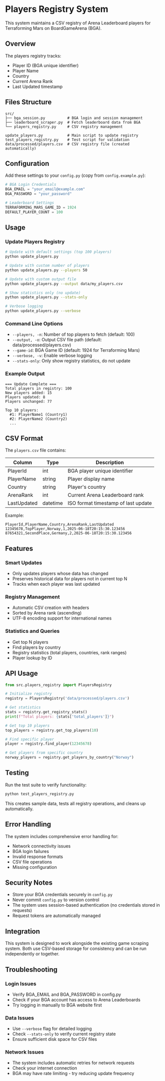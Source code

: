 # Players Registry System

This system maintains a CSV registry of Arena Leaderboard players for Terraforming Mars on BoardGameArena (BGA).

## Overview

The players registry tracks:
- Player ID (BGA unique identifier)
- Player Name
- Country
- Current Arena Rank
- Last Updated timestamp

## Files Structure

```
src/
├── bga_session.py          # BGA login and session management
├── leaderboard_scraper.py  # Fetch leaderboard data from BGA
└── players_registry.py     # CSV registry management

update_players.py           # Main script to update registry
test_players_registry.py    # Test script for validation
data/processed/players.csv  # CSV registry file (created automatically)
```

## Configuration

Add these settings to your `config.py` (copy from `config.example.py`):

```python
# BGA Login Credentials
BGA_EMAIL = "your_email@example.com"
BGA_PASSWORD = "your_password"

# Leaderboard Settings
TERRAFORMING_MARS_GAME_ID = 1924
DEFAULT_PLAYER_COUNT = 100
```

## Usage

### Update Players Registry

```bash
# Update with default settings (top 100 players)
python update_players.py

# Update with custom number of players
python update_players.py --players 50

# Update with custom output file
python update_players.py --output data/my_players.csv

# Show statistics only (no update)
python update_players.py --stats-only

# Verbose logging
python update_players.py --verbose
```

### Command Line Options

- `--players, -n`: Number of top players to fetch (default: 100)
- `--output, -o`: Output CSV file path (default: data/processed/players.csv)
- `--game-id`: BGA Game ID (default: 1924 for Terraforming Mars)
- `--verbose, -v`: Enable verbose logging
- `--stats-only`: Only show registry statistics, do not update

### Example Output

```
=== Update Complete ===
Total players in registry: 100
New players added: 15
Players updated: 8
Players unchanged: 77

Top 10 players:
  #1: PlayerName1 (Country1)
  #2: PlayerName2 (Country2)
  ...
```

## CSV Format

The `players.csv` file contains:

| Column | Type | Description |
|--------|------|-------------|
| PlayerId | int | BGA player unique identifier |
| PlayerName | string | Player display name |
| Country | string | Player's country |
| ArenaRank | int | Current Arena Leaderboard rank |
| LastUpdated | datetime | ISO format timestamp of last update |

Example:
```csv
PlayerId,PlayerName,Country,ArenaRank,LastUpdated
12345678,TopPlayer,Norway,1,2025-06-18T20:15:30.123456
87654321,SecondPlace,Germany,2,2025-06-18T20:15:30.123456
```

## Features

### Smart Updates
- Only updates players whose data has changed
- Preserves historical data for players not in current top N
- Tracks when each player was last updated

### Registry Management
- Automatic CSV creation with headers
- Sorted by Arena rank (ascending)
- UTF-8 encoding support for international names

### Statistics and Queries
- Get top N players
- Find players by country
- Registry statistics (total players, countries, rank ranges)
- Player lookup by ID

## API Usage

```python
from src.players_registry import PlayersRegistry

# Initialize registry
registry = PlayersRegistry('data/processed/players.csv')

# Get statistics
stats = registry.get_registry_stats()
print(f"Total players: {stats['total_players']}")

# Get top 10 players
top_players = registry.get_top_players(10)

# Find specific player
player = registry.find_player(12345678)

# Get players from specific country
norway_players = registry.get_players_by_country("Norway")
```

## Testing

Run the test suite to verify functionality:

```bash
python test_players_registry.py
```

This creates sample data, tests all registry operations, and cleans up automatically.

## Error Handling

The system includes comprehensive error handling for:
- Network connectivity issues
- BGA login failures
- Invalid response formats
- CSV file operations
- Missing configuration

## Security Notes

- Store your BGA credentials securely in `config.py`
- Never commit `config.py` to version control
- The system uses session-based authentication (no credentials stored in requests)
- Request tokens are automatically managed

## Integration

This system is designed to work alongside the existing game scraping system. Both use CSV-based storage for consistency and can be run independently or together.

## Troubleshooting

### Login Issues
- Verify BGA_EMAIL and BGA_PASSWORD in config.py
- Check if your BGA account has access to Arena Leaderboards
- Try logging in manually to BGA website first

### Data Issues
- Use `--verbose` flag for detailed logging
- Check `--stats-only` to verify current registry state
- Ensure sufficient disk space for CSV files

### Network Issues
- The system includes automatic retries for network requests
- Check your internet connection
- BGA may have rate limiting - try reducing update frequency
